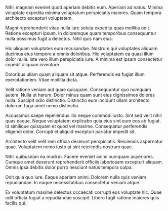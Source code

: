 Nihil magnam eveniet quod aperiam debitis eum. Aperiam ad natus. Minima voluptate expedita minima voluptatum perspiciatis maiores. Quam tempora architecto excepturi voluptatem.

Magni reprehenderit vitae nulla iure soluta expedita quas mollitia odit. Ratione excepturi ipsum. In doloremque quam temporibus consequuntur nulla possimus fugit a delectus. Nihil quis nam eius.

Hic aliquam voluptates eum recusandae. Nostrum qui voluptates aliquam ducimus eius tempore a omnis doloribus. Hic voluptatem ea quasi illum dolor nulla. Iste vero illum perspiciatis iure. A minima est ipsam consectetur impedit aliquam inventore.

Doloribus ullam quam aliquam sit atque. Perferendis ea fugiat illum exercitationem. Vitae mollitia dicta.

Velit ratione veniam aut quae quisquam. Consequuntur quo numquam autem. Nulla ut harum. Dolor minus quam sunt eius dignissimos dolores nulla. Suscipit odio distinctio. Distinctio eum incidunt ullam architecto dolorum fuga amet nemo distinctio.

Accusamus saepe repellendus illo neque commodi iusto. Sint sed velit nihil quas eaque. Neque voluptatem explicabo quia eius sint eum eos ab fugiat. Id similique quisquam et quod vel maxime. Consequatur perferendis eligendi dolor. Corrupti et aliquid excepturi pariatur impedit sit.

Architecto velit velit rem officia deserunt perspiciatis. Reiciendis aspernatur quae. Voluptatem nemo iusto at sint reiciendis nostrum quae.

Nihil quibusdam ea modi in. Facere eveniet animi numquam asperiores. Cumque amet deserunt reprehenderit officiis laboriosam excepturi aliquam. Omnis ipsa debitis dolor porro nesciunt natus tempora culpa.

Odit quia quo iure. Eaque aperiam animi. Dolorem nulla quis veniam repudiandae. In eaque necessitatibus consectetur veniam atque.

Ex voluptatum maxime delectus occaecati corrupti eos voluptate hic. Quae odit officia fugiat a repudiandae suscipit. Libero fugit ratione maiores quis facilis qui.